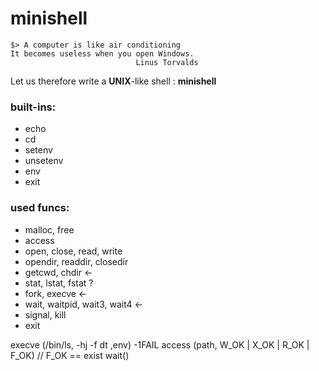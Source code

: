 # minishell

	$> A computer is like air conditioning
	It becomes useless when you open Windows.
								Linus Torvalds

Let us therefore write a <b>UNIX</b>-like shell : <b>minishell</b>

### built-ins:
- echo
- cd
- setenv
- unsetenv
- env
- exit


### used funcs:
- malloc, free
- access
- open, close, read, write
- opendir, readdir, closedir
- getcwd, chdir <-
- stat, lstat, fstat ?
- fork, execve <-
- wait, waitpid, wait3, wait4 <-
- signal, kill
- exit

execve (/bin/ls, -hj -f dt ,env) -1FAIL
access (path, W_OK | X_OK | R_OK | F_OK) // F_OK == exist
wait()
